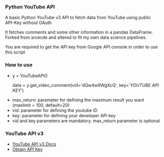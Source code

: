 <h3>Python YouTube API</h3>

A basic Python YouTube v3 API to fetch data from YouTube using public API-Key without OAuth

It fetches comments and some other information in a pandas DataFrame. Forked from srcecde and altered to fit my own data science pipelines.

You are required to get the API key from Google API console in order to use this script

<h3>How to use</h3>
<ul>
<li>y = YouTubeAPI()
  
  data = y.get_video_comment(vid='dQw4w9WgXcQ', key='*YOUTUBE API KEY*')
  
<li> max_return: parameter for defining the maximum result you want (maxlimit = 100, default=20)</li>
<li> vid: parameter for defining the youtube ID</li>
<li> key: parameter for defining your developer API key</li>
<li> vid and key parameters are mandatory. max_return parameter is optional</li>
</ul>


<h3>YouTube API v3</h3>
<ul>
<li><a href="https://developers.google.com/youtube/v3/">YouTube API v3 Docs</a></li>
<li><a href="http://code.google.com/apis/console">Obtain API Key</a></li>
</ul>
